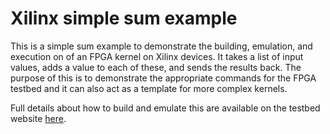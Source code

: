# Xilinx simple sum example

This is a simple sum example to demonstrate the building, emulation, and execution on of an FPGA kernel on Xilinx devices. It takes a list of input values, adds a value to each of these, and sends the results back. The purpose of this is to demonstrate the appropriate commands for the FPGA testbed and it can also act as a template for more complex kernels.

Full details about how to build and emulate this are available on the testbed website [here](https://fpga.epcc.ed.ac.uk/docs/building_emulation.html).
